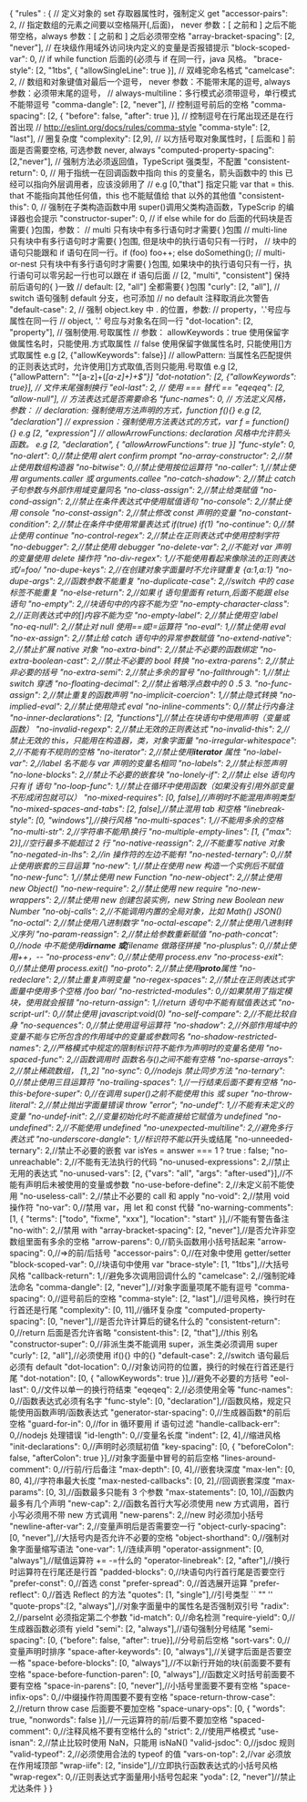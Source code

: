 {
"rules" : {
// 定义对象的 set 存取器属性时，强制定义 get
"accessor-pairs": 2,
// 指定数组的元素之间要以空格隔开(,后面)， never 参数：[ 之前和 ] 之后不能带空格，always 参数：[ 之前和 ] 之后必须带空格
"array-bracket-spacing": [2, "never"],
// 在块级作用域外访问块内定义的变量是否报错提示
"block-scoped-var": 0,
// if while function 后面的{必须与 if 在同一行，java 风格。
"brace-style": [2, "1tbs", { "allowSingleLine": true }],
// 双峰驼命名格式
"camelcase": 2,
// 数组和对象键值对最后一个逗号， never 参数：不能带末尾的逗号, always 参数：必须带末尾的逗号，
// always-multiline：多行模式必须带逗号，单行模式不能带逗号
"comma-dangle": [2, "never"],
// 控制逗号前后的空格
"comma-spacing": [2, { "before": false, "after": true }],
// 控制逗号在行尾出现还是在行首出现
// http://eslint.org/docs/rules/comma-style
"comma-style": [2, "last"],
// 圈复杂度
"complexity": [2,9],
// 以方括号取对象属性时，[ 后面和 ] 前面是否需要空格, 可选参数 never, always
"computed-property-spacing": [2,"never"],
// 强制方法必须返回值，TypeScript 强类型，不配置
"consistent-return": 0,
// 用于指统一在回调函数中指向 this 的变量名，箭头函数中的 this 已经可以指向外层调用者，应该没卵用了
// e.g [0,"that"] 指定只能 var that = this. that 不能指向其他任何值，this 也不能赋值给 that 以外的其他值
"consistent-this": 0,
// 强制在子类构造函数中用 super()调用父类构造函数，TypeScrip 的编译器也会提示
"constructor-super": 0,
// if else while for do 后面的代码块是否需要{ }包围，参数：
// multi 只有块中有多行语句时才需要{ }包围
// multi-line 只有块中有多行语句时才需要{ }包围, 但是块中的执行语句只有一行时，
// 块中的语句只能跟和 if 语句在同一行。if (foo) foo++; else doSomething();
// multi-or-nest 只有块中有多行语句时才需要{ }包围, 如果块中的执行语句只有一行，执行语句可以零另起一行也可以跟在 if 语句后面
// [2, "multi", "consistent"] 保持前后语句的{ }一致
// default: [2, "all"] 全都需要{ }包围
"curly": [2, "all"],
// switch 语句强制 default 分支，也可添加 // no default 注释取消此次警告
"default-case": 2,
// 强制 object.key 中 . 的位置，参数:
// property，'.'号应与属性在同一行
// object, '.' 号应与对象名在同一行
"dot-location": [2, "property"],
// 强制使用.号取属性
// 参数： allowKeywords：true 使用保留字做属性名时，只能使用.方式取属性
// false 使用保留字做属性名时, 只能使用[]方式取属性 e.g [2, {"allowKeywords": false}]
// allowPattern: 当属性名匹配提供的正则表达式时，允许使用[]方式取值,否则只能用.号取值 e.g [2, {"allowPattern": "^[a-z]+(*[a-z]+)+$"}]
"dot-notation": [2, {"allowKeywords": true}],
// 文件末尾强制换行
"eol-last": 2,
// 使用 === 替代 ==
"eqeqeq": [2, "allow-null"],
// 方法表达式是否需要命名
"func-names": 0,
// 方法定义风格，参数：
// declaration: 强制使用方法声明的方式，function f(){} e.g [2, "declaration"]
// expression：强制使用方法表达式的方式，var f = function() {} e.g [2, "expression"]
// allowArrowFunctions: declaration 风格中允许箭头函数。 e.g [2, "declaration", { "allowArrowFunctions": true }]
"func-style": 0,
"no-alert": 0,//禁止使用 alert confirm prompt
"no-array-constructor": 2,//禁止使用数组构造器
"no-bitwise": 0,//禁止使用按位运算符
"no-caller": 1,//禁止使用 arguments.caller 或 arguments.callee
"no-catch-shadow": 2,//禁止 catch 子句参数与外部作用域变量同名
"no-class-assign": 2,//禁止给类赋值
"no-cond-assign": 2,//禁止在条件表达式中使用赋值语句
"no-console": 2,//禁止使用 console
"no-const-assign": 2,//禁止修改 const 声明的变量
"no-constant-condition": 2,//禁止在条件中使用常量表达式 if(true) if(1)
"no-continue": 0,//禁止使用 continue
"no-control-regex": 2,//禁止在正则表达式中使用控制字符
"no-debugger": 2,//禁止使用 debugger
"no-delete-var": 2,//不能对 var 声明的变量使用 delete 操作符
"no-div-regex": 1,//不能使用看起来像除法的正则表达式/=foo/
"no-dupe-keys": 2,//在创建对象字面量时不允许键重复 {a:1,a:1}
"no-dupe-args": 2,//函数参数不能重复
"no-duplicate-case": 2,//switch 中的 case 标签不能重复
"no-else-return": 2,//如果 if 语句里面有 return,后面不能跟 else 语句
"no-empty": 2,//块语句中的内容不能为空
"no-empty-character-class": 2,//正则表达式中的[]内容不能为空
"no-empty-label": 2,//禁止使用空 label
"no-eq-null": 2,//禁止对 null 使用==或!=运算符
"no-eval": 1,//禁止使用 eval
"no-ex-assign": 2,//禁止给 catch 语句中的异常参数赋值
"no-extend-native": 2,//禁止扩展 native 对象
"no-extra-bind": 2,//禁止不必要的函数绑定
"no-extra-boolean-cast": 2,//禁止不必要的 bool 转换
"no-extra-parens": 2,//禁止非必要的括号
"no-extra-semi": 2,//禁止多余的冒号
"no-fallthrough": 1,//禁止 switch 穿透
"no-floating-decimal": 2,//禁止省略浮点数中的 0 .5 3.
"no-func-assign": 2,//禁止重复的函数声明
"no-implicit-coercion": 1,//禁止隐式转换
"no-implied-eval": 2,//禁止使用隐式 eval
"no-inline-comments": 0,//禁止行内备注
"no-inner-declarations": [2, "functions"],//禁止在块语句中使用声明（变量或函数）
"no-invalid-regexp": 2,//禁止无效的正则表达式
"no-invalid-this": 2,//禁止无效的 this，只能用在构造器，类，对象字面量
"no-irregular-whitespace": 2,//不能有不规则的空格
"no-iterator": 2,//禁止使用**iterator** 属性
"no-label-var": 2,//label 名不能与 var 声明的变量名相同
"no-labels": 2,//禁止标签声明
"no-lone-blocks": 2,//禁止不必要的嵌套块
"no-lonely-if": 2,//禁止 else 语句内只有 if 语句
"no-loop-func": 1,//禁止在循环中使用函数（如果没有引用外部变量不形成闭包就可以）
"no-mixed-requires": [0, false],//声明时不能混用声明类型
"no-mixed-spaces-and-tabs": [2, false],//禁止混用 tab 和空格
"linebreak-style": [0, "windows"],//换行风格
"no-multi-spaces": 1,//不能用多余的空格
"no-multi-str": 2,//字符串不能用\换行
"no-multiple-empty-lines": [1, {"max": 2}],//空行最多不能超过 2 行
"no-native-reassign": 2,//不能重写 native 对象
"no-negated-in-lhs": 2,//in 操作符的左边不能有!
"no-nested-ternary": 0,//禁止使用嵌套的三目运算
"no-new": 1,//禁止在使用 new 构造一个实例后不赋值
"no-new-func": 1,//禁止使用 new Function
"no-new-object": 2,//禁止使用 new Object()
"no-new-require": 2,//禁止使用 new require
"no-new-wrappers": 2,//禁止使用 new 创建包装实例，new String new Boolean new Number
"no-obj-calls": 2,//不能调用内置的全局对象，比如 Math() JSON()
"no-octal": 2,//禁止使用八进制数字
"no-octal-escape": 2,//禁止使用八进制转义序列
"no-param-reassign": 2,//禁止给参数重新赋值
"no-path-concat": 0,//node 中不能使用**dirname 或**filename 做路径拼接
"no-plusplus": 0,//禁止使用++，--
"no-process-env": 0,//禁止使用 process.env
"no-process-exit": 0,//禁止使用 process.exit()
"no-proto": 2,//禁止使用**proto**属性
"no-redeclare": 2,//禁止重复声明变量
"no-regex-spaces": 2,//禁止在正则表达式字面量中使用多个空格 /foo bar/
"no-restricted-modules": 0,//如果禁用了指定模块，使用就会报错
"no-return-assign": 1,//return 语句中不能有赋值表达式
"no-script-url": 0,//禁止使用 javascript:void(0)
"no-self-compare": 2,//不能比较自身
"no-sequences": 0,//禁止使用逗号运算符
"no-shadow": 2,//外部作用域中的变量不能与它所包含的作用域中的变量或参数同名
"no-shadow-restricted-names": 2,//严格模式中规定的限制标识符不能作为声明时的变量名使用
"no-spaced-func": 2,//函数调用时 函数名与()之间不能有空格
"no-sparse-arrays": 2,//禁止稀疏数组， [1,,2]
"no-sync": 0,//nodejs 禁止同步方法
"no-ternary": 0,//禁止使用三目运算符
"no-trailing-spaces": 1,//一行结束后面不要有空格
"no-this-before-super": 0,//在调用 super()之前不能使用 this 或 super
"no-throw-literal": 2,//禁止抛出字面量错误 throw "error";
"no-undef": 1,//不能有未定义的变量
"no-undef-init": 2,//变量初始化时不能直接给它赋值为 undefined
"no-undefined": 2,//不能使用 undefined
"no-unexpected-multiline": 2,//避免多行表达式
"no-underscore-dangle": 1,//标识符不能以*开头或结尾
"no-unneeded-ternary": 2,//禁止不必要的嵌套 var isYes = answer === 1 ? true : false;
"no-unreachable": 2,//不能有无法执行的代码
"no-unused-expressions": 2,//禁止无用的表达式
"no-unused-vars": [2, {"vars": "all", "args": "after-used"}],//不能有声明后未被使用的变量或参数
"no-use-before-define": 2,//未定义前不能使用
"no-useless-call": 2,//禁止不必要的 call 和 apply
"no-void": 2,//禁用 void 操作符
"no-var": 0,//禁用 var，用 let 和 const 代替
"no-warning-comments": [1, { "terms": ["todo", "fixme", "xxx"], "location": "start" }],//不能有警告备注
"no-with": 2,//禁用 with
"array-bracket-spacing": [2, "never"],//是否允许非空数组里面有多余的空格
"arrow-parens": 0,//箭头函数用小括号括起来
"arrow-spacing": 0,//=>的前/后括号
"accessor-pairs": 0,//在对象中使用 getter/setter
"block-scoped-var": 0,//块语句中使用 var
"brace-style": [1, "1tbs"],//大括号风格
"callback-return": 1,//避免多次调用回调什么的
"camelcase": 2,//强制驼峰法命名
"comma-dangle": [2, "never"],//对象字面量项尾不能有逗号
"comma-spacing": 0,//逗号前后的空格
"comma-style": [2, "last"],//逗号风格，换行时在行首还是行尾
"complexity": [0, 11],//循环复杂度
"computed-property-spacing": [0, "never"],//是否允许计算后的键名什么的
"consistent-return": 0,//return 后面是否允许省略
"consistent-this": [2, "that"],//this 别名
"constructor-super": 0,//非派生类不能调用 super，派生类必须调用 super
"curly": [2, "all"],//必须使用 if(){} 中的{}
"default-case": 2,//switch 语句最后必须有 default
"dot-location": 0,//对象访问符的位置，换行的时候在行首还是行尾
"dot-notation": [0, { "allowKeywords": true }],//避免不必要的方括号
"eol-last": 0,//文件以单一的换行符结束
"eqeqeq": 2,//必须使用全等
"func-names": 0,//函数表达式必须有名字
"func-style": [0, "declaration"],//函数风格，规定只能使用函数声明/函数表达式
"generator-star-spacing": 0,//生成器函数\*的前后空格
"guard-for-in": 0,//for in 循环要用 if 语句过滤
"handle-callback-err": 0,//nodejs 处理错误
"id-length": 0,//变量名长度
"indent": [2, 4],//缩进风格
"init-declarations": 0,//声明时必须赋初值
"key-spacing": [0, { "beforeColon": false, "afterColon": true }],//对象字面量中冒号的前后空格
"lines-around-comment": 0,//行前/行后备注
"max-depth": [0, 4],//嵌套块深度
"max-len": [0, 80, 4],//字符串最大长度
"max-nested-callbacks": [0, 2],//回调嵌套深度
"max-params": [0, 3],//函数最多只能有 3 个参数
"max-statements": [0, 10],//函数内最多有几个声明
"new-cap": 2,//函数名首行大写必须使用 new 方式调用，首行小写必须用不带 new 方式调用
"new-parens": 2,//new 时必须加小括号
"newline-after-var": 2,//变量声明后是否需要空一行
"object-curly-spacing": [0, "never"],//大括号内是否允许不必要的空格
"object-shorthand": 0,//强制对象字面量缩写语法
"one-var": 1,//连续声明
"operator-assignment": [0, "always"],//赋值运算符 += -=什么的
"operator-linebreak": [2, "after"],//换行时运算符在行尾还是行首
"padded-blocks": 0,//块语句内行首行尾是否要空行
"prefer-const": 0,//首选 const
"prefer-spread": 0,//首选展开运算
"prefer-reflect": 0,//首选 Reflect 的方法
"quotes": [1, "single"],//引号类型 `` "" ''
"quote-props":[2, "always"],//对象字面量中的属性名是否强制双引号
"radix": 2,//parseInt 必须指定第二个参数
"id-match": 0,//命名检测
"require-yield": 0,//生成器函数必须有 yield
"semi": [2, "always"],//语句强制分号结尾
"semi-spacing": [0, {"before": false, "after": true}],//分号前后空格
"sort-vars": 0,//变量声明时排序
"space-after-keywords": [0, "always"],//关键字后面是否要空一格
"space-before-blocks": [0, "always"],//不以新行开始的块{前面要不要有空格
"space-before-function-paren": [0, "always"],//函数定义时括号前面要不要有空格
"space-in-parens": [0, "never"],//小括号里面要不要有空格
"space-infix-ops": 0,//中缀操作符周围要不要有空格
"space-return-throw-case": 2,//return throw case 后面要不要加空格
"space-unary-ops": [0, { "words": true, "nonwords": false }],//一元运算符的前/后要不要加空格
"spaced-comment": 0,//注释风格不要有空格什么的
"strict": 2,//使用严格模式
"use-isnan": 2,//禁止比较时使用 NaN，只能用 isNaN()
"valid-jsdoc": 0,//jsdoc 规则
"valid-typeof": 2,//必须使用合法的 typeof 的值
"vars-on-top": 2,//var 必须放在作用域顶部
"wrap-iife": [2, "inside"],//立即执行函数表达式的小括号风格
"wrap-regex": 0,//正则表达式字面量用小括号包起来
"yoda": [2, "never"]//禁止尤达条件
}
}

